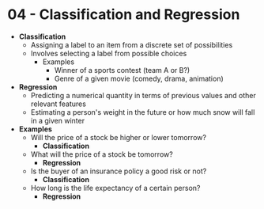 
# 04 - Classification and Regression

* **Classification**
    * Assigning a label to an item from a discrete set of possibilities
    * Involves selecting a label from possible choices
        * Examples
            * Winner of a sports contest (team A or B?)
            * Genre of a given movie (comedy, drama, animation)
* **Regression**
    * Predicting a numerical quantity in terms of previous values and other relevant features
    * Estimating a person's weight in the future or how  much snow will fall in a given winter
* **Examples**
    * Will the price of a stock be higher or lower tomorrow?
        * **Classification**
    * What will the price of a stock be tomorrow?
        * **Regression**
    * Is the buyer of an insurance policy a good risk or not?
        * **Classification**
    * How long is the life expectancy of a certain person?
        * **Regression**